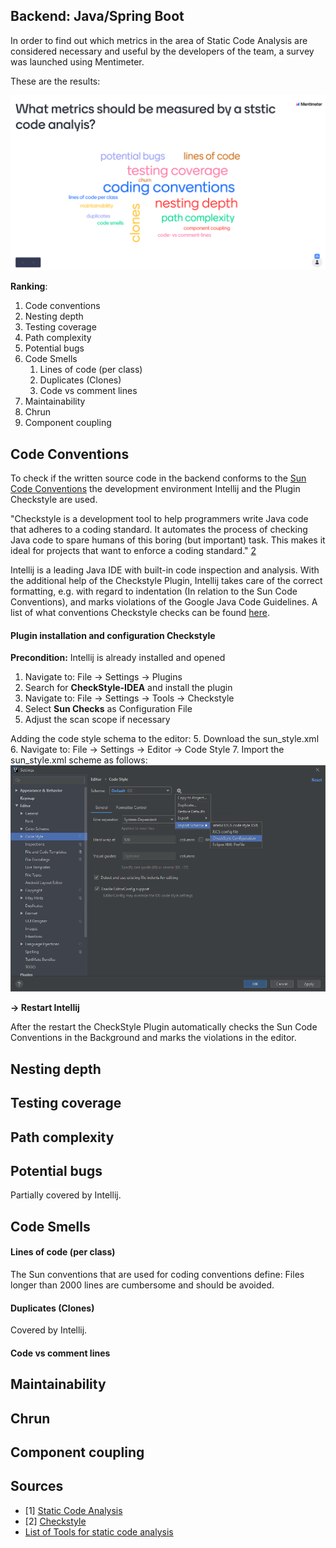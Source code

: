 
## Backend: Java/Spring Boot 


In order to find out which metrics in the area of Static Code Analysis are considered necessary and useful by the developers of the team, a survey was launched using Mentimeter.  

These are the results: 

![SurveyResults](./Images/StaticCodeAnalysis_Survey.png)

**Ranking**:

1. Code conventions
2. Nesting depth
3. Testing coverage 
3. Path complexity 
4. Potential bugs
5. Code Smells
    1. Lines of code (per class)
    2. Duplicates (Clones)
    3. Code vs comment lines
6. Maintainability
7. Chrun
8. Component coupling 



## Code Conventions
To check if the written source code in the backend conforms to the  [Sun Code Conventions](https://introcs.cs.princeton.edu/java/11style/codeconventions-150003.pdf)
the development environment Intellij and the Plugin Checkstyle are used. 

"Checkstyle is a development tool to help programmers write Java code that adheres to a coding standard. It automates the 
process of checking Java code to spare humans of this boring (but important) task. This makes it ideal for projects that 
want to enforce a coding standard." [2](https://checkstyle.sourceforge.io/index.html)

Intellij is a leading Java IDE with built-in code inspection and analysis. With the additional help of the Checkstyle Plugin,
Intellij takes care of the correct formatting, e.g. with regard to indentation (In relation to the Sun Code Conventions), 
and marks violations of the Google Java Code Guidelines. A list of what conventions Checkstyle checks can be found [here](https://checkstyle.sourceforge.io/google_style.html). 

#### Plugin installation and configuration Checkstyle

**Precondition:** Intellij is already installed and opened 
 
1. Navigate to: File &rarr; Settings &rarr; Plugins
2. Search for **CheckStyle-IDEA** and install the plugin
3. Navigate to: File &rarr; Settings &rarr; Tools &rarr; Checkstyle 
4. Select **Sun Checks** as Configuration File
5. Adjust the scan scope if necessary 

Adding the code style schema to the editor:
5. Download the sun_style.xml 
6. Navigate to:  File &rarr; Settings &rarr; Editor &rarr; Code Style
7. Import the sun_style.xml scheme as follows: ![CodeStyleSchema](./Images/CodeStyleSchama.png)

 **&rarr; Restart Intellij**
 
 After the restart the CheckStyle Plugin automatically checks the Sun Code Conventions in the Background and marks the violations in the editor.  

## Nesting depth

## Testing coverage 

## Path complexity 

## Potential bugs
Partially covered by Intellij.

## Code Smells
#### Lines of code (per class)
The Sun conventions that are used for coding conventions define: Files longer than 2000 lines are cumbersome and should be avoided.

#### Duplicates (Clones)
Covered by Intellij.

#### Code vs comment lines

## Maintainability

## Chrun
## Component coupling 
 



## Sources
- [1] [Static Code Analysis](https://www.perforce.com/blog/sca/what-static-analysis)
- [2] [Checkstyle](https://checkstyle.sourceforge.io/index.html)
- [List of Tools for static code analysis](https://en.wikipedia.org/wiki/List_of_tools_for_static_code_analysis)
